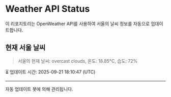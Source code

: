 
# Weather API Status

이 리포지토리는 OpenWeather API를 사용하여 서울의 날씨 정보를 자동으로 업데이트합니다.

## 현재 서울 날씨
> 서울의 현재 날씨: overcast clouds, 온도: 18.85°C, 습도: 72%

⏳ 업데이트 시간: 2025-09-21 18:10:47 (UTC)

---
자동 업데이트 봇에 의해 관리됩니다.
